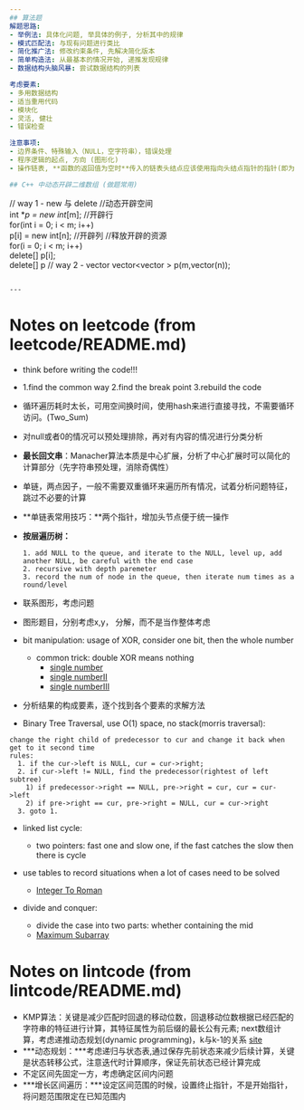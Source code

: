 ```yaml
---
## 算法题
解题思路:
- 举例法: 具体化问题, 举具体的例子, 分析其中的规律
- 模式匹配法: 与现有问题进行类比
- 简化推广法: 修改约束条件, 先解决简化版本
- 简单构造法: 从最基本的情况开始, 递推发现规律
- 数据结构头脑风暴: 尝试数据结构的列表

考虑要素:
- 多用数据结构
- 适当重用代码
- 模块化
- 灵活, 健壮
- 错误检查

注意事项:
- 边界条件、特殊输入（NULL，空字符串），错误处理
- 程序逻辑的起点, 方向 (图形化)
- 操作链表, **函数的返回值为空时**传入的链表头结点应该使用指向头结点指针的指针(即为头指针的地址`LinkNode** head`) \[或是使用头指针的引用`LinkNode*& head`],否则在头结点为空的时候,因为传值参数,不能插入成功. 若函数返回值为指针类型, 则直接使用头指针

## C++ 中动态开辟二维数组 (做题常用)
```
// way 1 - new 与 delete
    //动态开辟空间  
    int **p = new int*[m]; //开辟行  
    for(int i = 0; i < m; i++)  
        p[i] = new int[n]; //开辟列
     //释放开辟的资源  
    for(i = 0; i < m; i++)  
        delete[] p[i];  
    delete[] p
// way 2 - vector
    vector<vector<int> > p(m,vector<int>(n));            
```

--- 
```

# Notes on leetcode (from leetcode/README.md)
* think before writing the code!!!
  
* 1.find the common way 2.find the break point 3.rebuild the code
  
* 循环遍历耗时太长，可用空间换时间，使用hash来进行直接寻找，不需要循环访问。(Two_Sum)
  
* 对null或者0的情况可以预处理排除，再对有内容的情况进行分类分析
  
* **最长回文串**：Manacher算法本质是中心扩展，分析了中心扩展时可以简化的计算部分（先字符串预处理，消除奇偶性）
  
* 单链，两点因子，一般不需要双重循环来遍历所有情况，试着分析问题特征，跳过不必要的计算
  
* **单链表常用技巧：**两个指针，增加头节点便于统一操作
  
* **按层遍历树：**
  
  ``` 
  1. add NULL to the queue, and iterate to the NULL, level up, add another NULL, be careful with the end case
  2. recursive with depth paremeter 
  3. record the num of node in the queue, then iterate num times as a round/level
  ```

* 联系图形，考虑问题

* 图形题目，分别考虑x,y， 分解，而不是当作整体考虑

* bit manipulation: usage of XOR, consider one bit, then the whole number
  - common trick: double XOR means nothing 
	- [single number](./singleNumber.cc)
	- [single numberII](./singleNumberII.cc)
	- [single numberIII](./singleNumberIII.cc)

* 分析结果的构成要素，逐个找到各个要素的求解方法

* Binary Tree Traversal, use O(1) space, no stack(morris traversal):
```
change the right child of predecessor to cur and change it back when get to it second time
rules:
  1. if the cur->left is NULL, cur = cur->right;
  2. if cur->left != NULL, find the predecessor(rightest of left subtree) 
    1) if predecessor->right == NULL, pre->right = cur, cur = cur->left
    2) if pre->right == cur, pre->right = NULL, cur = cur->right
  3. goto 1.
```             

* linked list cycle: 
	- two pointers: fast one and slow one, if the fast catches the slow then there is cycle

* use tables to record situations when a lot of cases need to be solved
    - [Integer To Roman](./integerToRoman.cc)

* divide and conquer:
    - divide the case into two parts: whether containing the mid 
    -  [Maximum Subarray](./maximumSubarray.cc)

# Notes on lintcode (from lintcode/README.md)
* KMP算法：关键是减少匹配时回退的移动位数，回退移动位数根据已经匹配的字符串的特征进行计算，其特征属性为前后缀的最长公有元素; next数组计算，考虑递推动态规划(dynamic programming)，k与k-1的关系 [site](http://www.cnblogs.com/c-cloud/p/3224788.html)
* ***动态规划：***考虑递归与状态表,通过保存先前状态来减少后续计算，关键是状态转移公式，注意迭代时计算顺序，保证先前状态已经计算完成
* 不定区间先固定一方，考虑确定区间内问题
* ***增长区间遍历：***设定区间范围的时候，设置终止指针，不是开始指针，将问题范围限定在已知范围内    